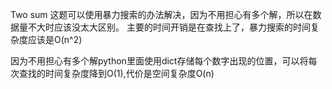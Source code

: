 Two sum 这题可以使用暴力搜索的办法解决，因为不用担心有多个解，所以在数据量不大时应该没太大区别。
主要的时间开销是在查找上了，暴力搜索的时间复杂度应该是O(n^2)

因为不用担心有多个解python里面使用dict存储每个数字出现的位置，可以将每次查找的时间复杂度降到O(1),代价是空间复杂度O(n)
